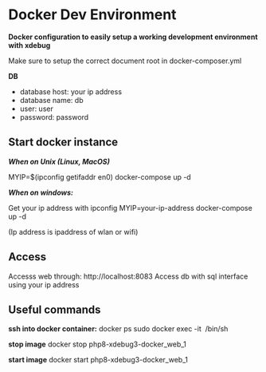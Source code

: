 # Docker Dev Environment

**Docker configuration to easily setup a working development environment with xdebug**

Make sure to setup the correct document root in docker-composer.yml

**DB**
* database host: your ip address
* database name: db
* user: user
* password: password



## Start docker instance

***When on Unix (Linux, MacOS)***

MYIP=$(ipconfig getifaddr en0) docker-compose up -d

***When on windows:***

Get your ip address with ipconfig
MYIP=your-ip-address docker-compose up -d

(Ip address is ipaddress of wlan or wifi)

## Access
Accesss web through: http://localhost:8083
Access db with sql interface using your ip address

## Useful commands

**ssh into docker container:**
docker ps
sudo docker exec -it <image name> /bin/sh

**stop image**
docker stop php8-xdebug3-docker_web_1

**start image**
docker start php8-xdebug3-docker_web_1
